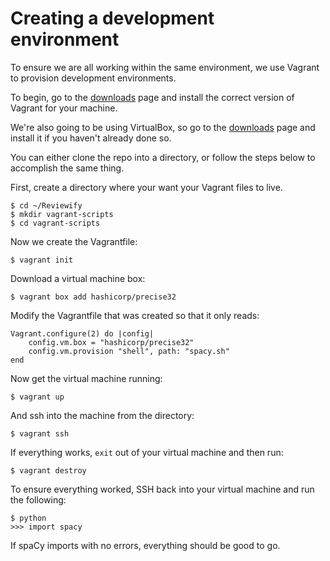 # Creating a development environment

To ensure we are all working within the same environment, we use Vagrant to provision development environments.

To begin, go to the [downloads](http://www.vagrantup.com/downloads) page and install the correct version of Vagrant for your machine. 

We're also going to be using VirtualBox, so go to the [downloads](https://www.virtualbox.org/) page and install it if you haven't already done so.

You can either clone the repo into a directory, or follow the steps below to accomplish the same thing. 

First, create a directory where your want your Vagrant files to live.

	$ cd ~/Reviewify
	$ mkdir vagrant-scripts
	$ cd vagrant-scripts

Now we create the Vagrantfile:
	
	$ vagrant init

Download a virtual machine box:

	$ vagrant box add hashicorp/precise32

Modify the Vagrantfile that was created so that it only reads:

	Vagrant.configure(2) do |config|
	  	config.vm.box = "hashicorp/precise32"
  		config.vm.provision "shell", path: "spacy.sh"
	end

Now get the virtual machine running:

	$ vagrant up

And ssh into the machine from the directory:

	$ vagrant ssh

If everything works, `exit` out of your virtual machine and then run:

	$ vagrant destroy

To ensure everything worked, SSH back into your virtual machine and run the following:

	$ python
	>>> import spacy
	
If spaCy imports with no errors, everything should be good to go. 

